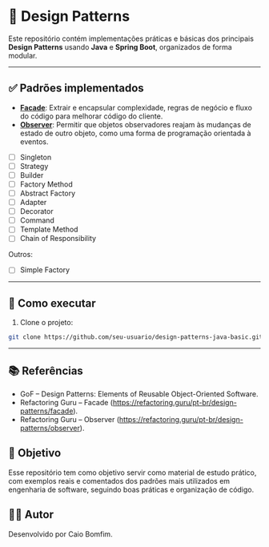 # 🎯 Design Patterns

Este repositório contém implementações práticas e básicas dos principais **Design Patterns** usando **Java** e **Spring Boot**, organizados de forma modular.

---

## ✅ Padrões implementados

- [**Facade**](./facade): Extrair e encapsular complexidade, regras de negócio e fluxo do código para melhorar código do cliente.
- [**Observer**](./observer): Permitir que objetos observadores reajam às mudanças de estado de outro objeto, como uma forma de programação orientada à eventos.

- [ ] Singleton
- [ ] Strategy
- [ ] Builder
- [ ] Factory Method
- [ ] Abstract Factory
- [ ] Adapter
- [ ] Decorator
- [ ] Command
- [ ] Template Method
- [ ] Chain of Responsibility

Outros:

- [ ] Simple Factory

---

## 🚀 Como executar

1. Clone o projeto:
```bash
git clone https://github.com/seu-usuario/design-patterns-java-basic.git
```

---

## 📚 Referências

- GoF – Design Patterns: Elements of Reusable Object-Oriented Software.
- Refactoring Guru – Facade (https://refactoring.guru/pt-br/design-patterns/facade).
- Refactoring Guru – Observer (https://refactoring.guru/pt-br/design-patterns/observer).

## 📌 Objetivo

Esse repositório tem como objetivo servir como material de estudo prático, com exemplos reais e comentados dos padrões mais utilizados em engenharia de software, seguindo boas práticas e organização de código.

## ‍🧑‍💻 Autor

Desenvolvido por Caio Bomfim.